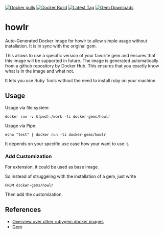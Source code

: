 [![Docker pulls](https://img.shields.io/docker/pulls/rubygem/howlr.svg)](https://hub.docker.com/r/rubygem/howlr/)
[![Docker Build](https://img.shields.io/docker/automated/rubygem/howlr.svg)](https://hub.docker.com/r/rubygem/howlr/)
[![Latest Tag](https://img.shields.io/github/tag/docker-rubygem/howlr.svg)](https://hub.docker.com/r/rubygem/howlr/)
[![Gem Downloads](https://img.shields.io/gem/dt/howlr.svg)](https://rubygems.org/gems/howlr/)
# howlr

Auto-Generated Docker image for howlr to allow simple usage without installation.
It is in sync with the original gem.

This allows to use a specific version of your favorite gem and ensures that this image will be supported in future.
The image is generated automatically from a github repository by Docker Hub.
This ensures that you exactly know what is in the image and what not.

It lets you use Ruby Tools without the need to install ruby on your machine.

## Usage

Usage via file system:

`docker run -v $(pwd):/work -ti docker-gems/howlr`

Usage via Pipe:

`echo "test" | docker run -ti docker-gems/howlr`

It depends on your specific use case how your want to use it.

### Add Customization

For extension, it could be used as base image.

So instead of struggeling with the installation of a gem, just write

`FROM docker-gems/howlr`

Then add the customization.

## References

 - [Overview over other rubygem docker images](https://github.com/thinkbot/docker-rubygem)
 - [Gem](https://rubygems.org/gems/howlr/)
